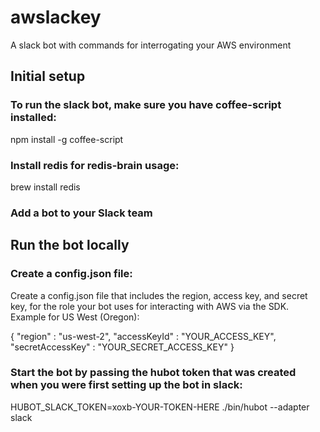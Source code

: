 # awslackey
A slack bot with commands for interrogating your AWS environment

## Initial setup

### To run the slack bot, make sure you have coffee-script installed:
 npm install -g coffee-script 

### Install redis for redis-brain usage:
 brew install redis

### Add a bot to your Slack team

## Run the bot locally

### Create a config.json file:
Create a config.json file that includes the region, access key, and secret key, for the role your bot uses for interacting with AWS via the SDK. Example for US West (Oregon):

{ 
    "region" : "us-west-2", 
    "accessKeyId" : "YOUR_ACCESS_KEY", 
    "secretAccessKey" : "YOUR_SECRET_ACCESS_KEY" 
}

### Start the bot by passing the hubot token that was created when you were first setting up the bot in slack:
 HUBOT_SLACK_TOKEN=xoxb-YOUR-TOKEN-HERE ./bin/hubot --adapter slack




